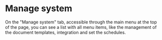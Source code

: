 # Manage system

On the "Manage system" tab, accessible through the main menu at the top of the page, you can see a list with all menu items, like the management of the document templates, integration and set the schedules.
